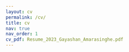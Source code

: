 ```yaml
---
layout: cv
permalink: /cv/
title: cv
nav: true
nav_order: 1
cv_pdf: Resume_2023_Gayashan_Amarasinghe.pdf
---
```


